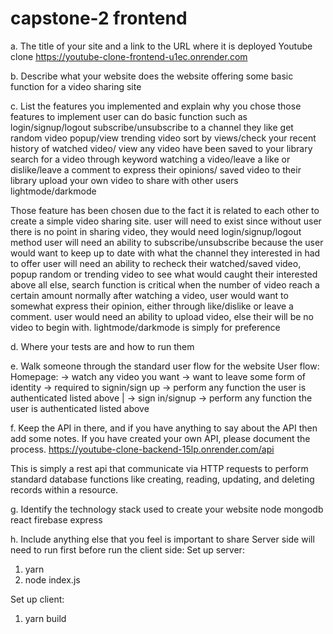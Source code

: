 # capstone-2 frontend
a. The title of your site and a link to the URL where it is deployed
Youtube clone
https://youtube-clone-frontend-u1ec.onrender.com

b. Describe what your website does
the website offering some basic function for a video sharing site

c. List the features you implemented and explain why you chose those
features to implement
user can do basic function such as 
login/signup/logout
subscribe/unsubscribe to a channel they like
get random video popup/view trending video sort by views/check your recent history of watched video/ view any video have been saved to your library
search for a video through keyword
watching a video/leave a like or dislike/leave a comment to express their opinions/ saved video to their library
upload your own video to share with other users 
lightmode/darkmode

Those feature has been chosen due to the fact it is related to each other to create a simple video sharing site.
user will need to exist since without user there is no point in sharing video, they would need login/signup/logout method
user will need an ability to subscribe/unsubscribe because the user would want to keep up to date with what the channel they interested in had to offer
user will need an ability to recheck their watched/saved video, popup random or trending video to see what would caught their interested
above all else, search function is critical when the number of video reach a certain amount
normally after watching a video, user would want to somewhat express their opinion, either through like/dislike or leave a comment.
user would need an ability to upload video, else their will be no video to begin with.
lightmode/darkmode is simply for preference

d. Where your tests are and how to run them

e. Walk someone through the standard user flow for the website
User flow:
Homepage: -> watch any video you want -> want to leave some form of identity -> required to signin/sign up -> perform any function the user is authenticated listed above
          |
          -> sign in/signup -> perform any function the user is authenticated listed above

f. Keep the API in there, and if you have anything to say about the API then
add some notes. If you have created your own API, please document the
process.
https://youtube-clone-backend-15lp.onrender.com/api

This is simply a rest api that communicate via HTTP requests to perform standard database functions like creating, reading, updating, and deleting records within a resource.

g. Identify the technology stack used to create your website
      node
      mongodb
      react
      firebase
      express


h. Include anything else that you feel is important to share
Server side will need to run first before run the client side:
Set up server:
1. yarn
2. node index.js

Set up client:
1. yarn build
